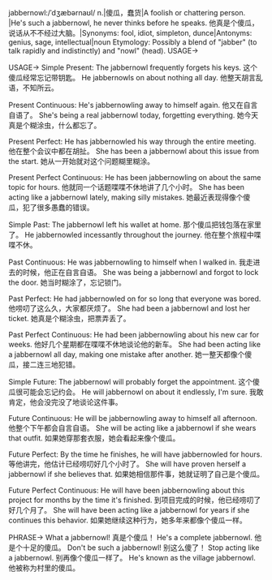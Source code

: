 jabbernowl:/ˈdʒæbərnaʊl/
n.|傻瓜，蠢货|A foolish or chattering person. |He's such a jabbernowl, he never thinks before he speaks. 他真是个傻瓜，说话从不不经过大脑。|Synonyms: fool, idiot, simpleton, dunce|Antonyms: genius, sage, intellectual|noun
Etymology:  Possibly a blend of "jabber" (to talk rapidly and indistinctly) and "nowl" (head).
USAGE->

USAGE->
Simple Present:
The jabbernowl frequently forgets his keys.  这个傻瓜经常忘记带钥匙。
He jabbernowls on about nothing all day. 他整天胡言乱语，不知所云。

Present Continuous:
He's jabbernowling away to himself again. 他又在自言自语了。
She's being a real jabbernowl today, forgetting everything. 她今天真是个糊涂虫，什么都忘了。

Present Perfect:
He has jabbernowled his way through the entire meeting. 他在整个会议中都在胡扯。
She has been a jabbernowl about this issue from the start. 她从一开始就对这个问题糊里糊涂。

Present Perfect Continuous:
He has been jabbernowling on about the same topic for hours. 他就同一个话题喋喋不休地讲了几个小时。
She has been acting like a jabbernowl lately, making silly mistakes. 她最近表现得像个傻瓜，犯了很多愚蠢的错误。


Simple Past:
The jabbernowl left his wallet at home. 那个傻瓜把钱包落在家里了。
He jabbernowled incessantly throughout the journey.  他在整个旅程中喋喋不休。

Past Continuous:
He was jabbernowling to himself when I walked in. 我走进去的时候，他正在自言自语。
She was being a jabbernowl and forgot to lock the door. 她当时糊涂了，忘记锁门。


Past Perfect:
He had jabbernowled on for so long that everyone was bored.  他唠叨了这么久，大家都厌烦了。
She had been a jabbernowl and lost her ticket. 她真是个糊涂虫，把票弄丢了。

Past Perfect Continuous:
He had been jabbernowling about his new car for weeks.  他好几个星期都在喋喋不休地谈论他的新车。
She had been acting like a jabbernowl all day, making one mistake after another. 她一整天都像个傻瓜，接二连三地犯错。


Simple Future:
The jabbernowl will probably forget the appointment.  这个傻瓜很可能会忘记约会。
He will jabbernowl on about it endlessly, I'm sure. 我敢肯定，他会没完没了地谈论这件事。

Future Continuous:
He will be jabbernowling away to himself all afternoon. 他整个下午都会自言自语。
She will be acting like a jabbernowl if she wears that outfit. 如果她穿那套衣服，她会看起来像个傻瓜。

Future Perfect:
By the time he finishes, he will have jabbernowled for hours. 等他讲完，他估计已经唠叨好几个小时了。
She will have proven herself a jabbernowl if she believes that. 如果她相信那件事，她就证明了自己是个傻瓜。

Future Perfect Continuous:
He will have been jabbernowling about this project for months by the time it's finished. 到项目完成的时候，他已经唠叨了好几个月了。
She will have been acting like a jabbernowl for years if she continues this behavior. 如果她继续这种行为，她多年来都像个傻瓜一样。



PHRASE->
What a jabbernowl!  真是个傻瓜！
He's a complete jabbernowl. 他是个十足的傻瓜。
Don't be such a jabbernowl!  别这么傻了！
Stop acting like a jabbernowl. 别再像个傻瓜一样了。
He's known as the village jabbernowl.  他被称为村里的傻瓜。
